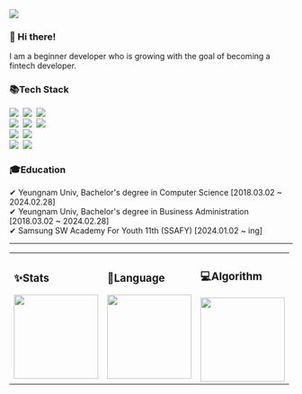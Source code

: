 <div class="header-image">
  <img src="https://capsule-render.vercel.app/api?type=waving&color=gradient&height=250&section=header&text=Welcome&nbsp;to&nbsp;&nbsp;Yuseung's&nbsp;Github😊&fontAlignY=40&fontSize=45&fontColor=ffffff" />
</div>
<h3>👋 Hi there!</h3>
I am a beginner developer who is growing with the goal of becoming a fintech developer.

<h3>📚Tech Stack</h3>
<p>
  <img src="https://img.shields.io/badge/Java-007396?style=flat-square&logo=Java&logoColor=white"/></a>&nbsp
  <img src="https://img.shields.io/badge/Python-3766AB?style=flat-square&logo=Python&logoColor=white"/></a>&nbsp 
  <img src="https://img.shields.io/badge/Javascript-ffb13b?style=flat-square&logo=javascript&logoColor=white"/></a>&nbsp 
  <br>
  <img src="https://img.shields.io/badge/Spring-6DB33F?style=flat-square&logo=Spring&logoColor=white"/></a>&nbsp
  <img src="https://img.shields.io/badge/SpringBoot-6DB33F?style=flat-square&logo=SpringBoot&logoColor=white"/></a>&nbsp 
  <img src="https://img.shields.io/badge/Node.js-339933?style=flat-square&logo=Node.js&logoColor=white"/></a>&nbsp
  <br>
  <img src="https://img.shields.io/badge/Oracle-F80000?style=flat-square&logo=Oracle&logoColor=white"/></a>&nbsp
  <img src="https://img.shields.io/badge/Mysql-E6B91E?style=flat-square&logo=MySql&logoColor=white"/></a>&nbsp
  <br>
  <img src="https://img.shields.io/badge/AWS-232F3E?style=flat-square&logo=AmazonAWS&logoColor=white"/></a>&nbsp 
  <img src="https://img.shields.io/badge/GoogleCloud-4285F4?style=flat-square&logo=GoogleCloud&logoColor=white"/></a>&nbsp 
</p>
<h3>🎓Education</h3>
✔ Yeungnam Univ, Bachelor's degree in Computer Science [2018.03.02 ~ 2024.02.28] <br>
✔ Yeungnam Univ, Bachelor's degree in Business Administration [2018.03.02 ~ 2024.02.28] <br>
✔ Samsung SW Academy For Youth 11th (SSAFY) [2024.01.02 ~ ing]

<hr>
<table>
  <tr>
    <td>
      <h3>✨Stats</h3>
      <img src="https://github-readme-stats.vercel.app/api?username=yuseung0429&theme=transparent&show_icons=true" height="150"/>
    </td>
    <td>
      <h3>🌈Language</h3>
      <img src="https://github-readme-stats.vercel.app/api/top-langs/?username=yuseung0429&layout=compact&theme=transparent" height="150"/>
    </td>
    <td>
      <h3>💻Algorithm</h3>
      <img src="http://mazassumnida.wtf/api/v2/generate_badge?boj=yuseung0429" height="150">
    </td>
  </tr>
</table>


<!--
**yuseung0429/yuseung0429** is a ✨ _special_ ✨ repository because its `README.md` (this file) appears on your GitHub profile.

Here are some ideas to get you started:

- 🔭 I’m currently working on ...
- 🌱 I’m currently learning ...
- 👯 I’m looking to collaborate on ...
- 🤔 I’m looking for help with ...
- 💬 Ask me about ...
- 📫 How to reach me: ...
- 😄 Pronouns: ...
- ⚡ Fun fact: ...
-->

